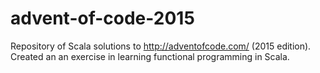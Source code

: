 # advent-of-code-2015

Repository of Scala solutions to http://adventofcode.com/ (2015 edition). Created an an exercise in learning functional programming in Scala.
